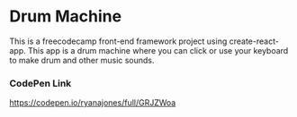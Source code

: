 # Drum Machine

This is a freecodecamp front-end framework project using create-react-app. This app is a drum machine where you can click or use your keyboard to make drum and other music sounds.  

### CodePen Link

https://codepen.io/ryanajones/full/GRJZWoa